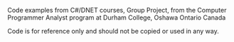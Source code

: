 Code examples from C#/DNET courses, Group Project, from the Computer Programmer Analyst program at Durham College, Oshawa Ontario Canada

Code is for reference only and should not be copied or used in any way.
